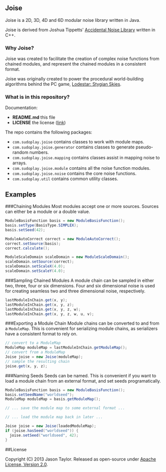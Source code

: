 ## Joise
Joise is a 2D, 3D, 4D and 6D modular noise library written in Java.

Joise is derived from Joshua Tippetts' [Accidental Noise Library](http://accidentalnoise.sourceforge.net/index.html) written in C++.

### Why Joise?
Joise was created to facilitate the creation of complex noise functions from chained modules, and 
represent the chained modules in a consistent format.

Joise was originally created to power the procedural world-building algorithms behind the PC game, 
[Lodestar: Stygian Skies](https://lodestargame.com/home). 

### What is in this repository?
Documentation:
* **README.md** this file
* **LICENSE** the license  ([link](https://github.com/codetaylor/Juple/blob/master/LICENSE))

The repo contains the following packages:
* `com.sudoplay.joise` contains classes to work with module maps.
* `com.sudoplay.joise.generator` contains classes to generate pseudo-random numbers.
* `com.sudoplay.joise.mapping` contains classes assist in mapping noise to arrays.
* `com.sudoplay.joise.module` contains all the noise function modules.
* `com.sudoplay.joise.noise` contains the core noise functions.
* `com.sudoplay.util` contains common utility classes.

## Examples

###Chaining Modules
Most modules accept one or more sources. Sources can either be a module or a double value.
```java
ModuleBasisFunction basis = new ModuleBasisFunction();
basis.setType(BasisType.SIMPLEX);
basis.setSeed(42);

ModuleAutoCorrect correct = new ModuleAutoCorrect();
correct.setSource(basis);
correct.calculate();

ModuleScaleDomain scaleDomain = new ModuleScaleDomain();
scaleDomain.setSource(correct);
scaleDomain.setScaleX(4.0);
scaleDomain.setScaleY(4.0);
```
###Sampling Chained Modules
A module chain can be sampled in either two, three, four or six dimensions. Four and six dimensional noise is used for creating seamless two and three dimensional noise, respectively.
```java
lastModuleInChain.get(x, y);
lastModuleInChain.get(x, y, z);
lastModuleInChain.get(x, y, z, w);
lastModuleInChain.get(x, y, z, w, u, v);
```
###Exporting a Module Chain
Module chains can be converted to and from a `ModuleMap`. This is convenient for serializing module chains, as serializers have a consistent format to rely on.
```java
// convert to a ModuleMap
ModuleMap moduleMap = lastModuleInChain.getModuleMap();
// convert from a ModuleMap
Joise joise = new Joise(moduleMap);
// sample the resulting chain
joise.get(x, y, z);
```
###Naming Seeds
Seeds can be named. This is convenient if you want to load a module chain from an external format, and set seeds programatically.
```java
ModuleBasisFunction basis = new ModuleBasisFunction();
basis.setSeedName("worldseed");
ModuleMap moduleMap = basis.getModuleMap();

// ... save the module map to some external format ...

// ... load the module map back in later ...

Joise joise = new Joise(loadedModuleMap);
if (joise.hasSeed("worldseed")) {
  joise.setSeed("worldseed", 42);
}
```
##License

Copyright (C) 2013 Jason Taylor. Released as open-source under [Apache License, Version 2.0](http://www.apache.org/licenses/LICENSE-2.0.html).
